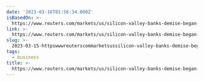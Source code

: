 ```yaml
---
date: '2023-03-16T01:56:34.000Z'
isBasedOn: >-
  https://www.reuters.com/markets/us/silicon-valley-banks-demise-began-with-downgrade-threat-sources-2023-03-11/
link: >-
  https://www.reuters.com/markets/us/silicon-valley-banks-demise-began-with-downgrade-threat-sources-2023-03-11/
slug: >-
  2023-03-15-httpswwwreuterscommarketsussilicon-valley-banks-demise-began-with-downgrade-threat-sources-2023-03-11
tags:
  - business
title: >-
  https://www.reuters.com/markets/us/silicon-valley-banks-demise-began-with-downgrade-threat-sources-2023-03-11/
---
```


